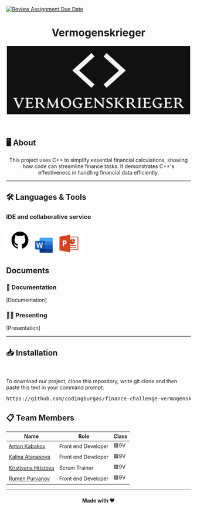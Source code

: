 [![Review Assignment Due Date](https://classroom.github.com/assets/deadline-readme-button-22041afd0340ce965d47ae6ef1cefeee28c7c493a6346c4f15d667ab976d596c.svg)](https://classroom.github.com/a/u5k3noT3)

<h1 align="center"> Vermogenskrieger </h1>

<p align="center">
    <img src="./images/logo.png" width="500px"/>
</p>

<br>

## 🖥️ About
<p align="center">
This project uses C++ to simplify essential financial calculations, showing how code can streamline finance tasks. It demonstrates C++'s effectiveness in handling financial data efficiently. 
</p>

<hr> 

## 🛠️ Languages & Tools
### IDE and collaborative service
<p align="left">
    <a href="https://github.com/"><img src="./images/git-hub.png" alt="GitHub logo" width="75px" /></a>
    <a href="https://www.microsoft.com/en-ww/microsoft-365/word"><img src="./images/word.png" alt="MS Word logo" width="48px" /></a>
    <a href="https://www.microsoft.com/en-us/microsoft-365/powerpoint"><img src="./images/power-point.png" alt="MS PowerPoint logo" width="80px" /></a>
</p>

## Documents

### 📄 Documentation
[Documentation]

### 🧑‍🏫 Presenting
[Presentation]

<hr> 

## 📥 Installation
<br>
    
<p>To download our project, clone this repository, write git clone and then paste this text in your command prompt:</p>
    
<pre>https://github.com/codingburgas/finance-challenge-vermogenskrieger.git</pre>


## 📋 Team Members
| Name                                                   | Role                | Class |
|--------------------------------------------------------|---------------------|-------|
| [Anton Kabakov](https://github.com/ATKabakov22)   | Front end Developer | 🟩9V   |
| [Kalina Atanasova](https://github.com/kkatanasova22) | Front end Developer| 🟩9V   |
| [Kristiyana Hristova](https://github.com/KIHristova22)| Scrum Trainer | 🟩9V   |
| [Rumen Purvanov](https://github.com/RVParvanov22) | Front end Developer  | 🟩9V   |

<hr>

<h4 align="center"> Made with ❤️
